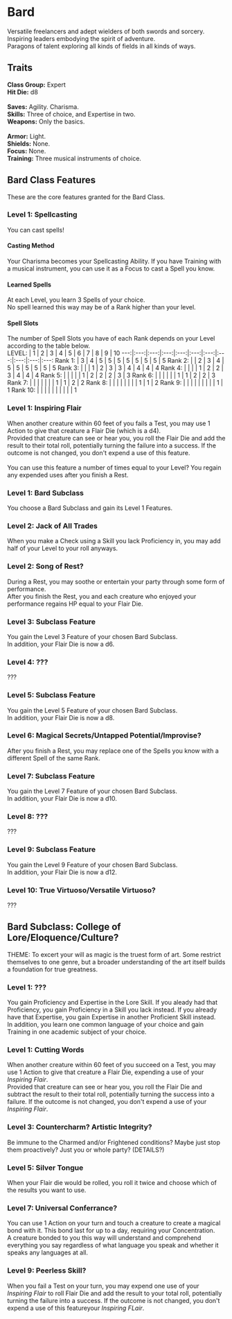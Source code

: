 # Bard
Versatile freelancers and adept wielders of both swords and sorcery. <br>
Inspiring leaders embodying the spirit of adventure. <br>
Paragons of talent exploring all kinds of fields in all kinds of ways. <br>

## Traits
**Class Group:** Expert <br>
**Hit Die:** d8 <br>
<br>
**Saves:** Agility. Charisma. <br>
**Skills:** Three of choice, and Expertise in two. <br>
**Weapons:** Only the basics. <br>
<br>
**Armor:** Light. <br>
**Shields:** None. <br>
**Focus:** None. <br>
**Training:** Three musical instruments of choice. <br>

## Bard Class Features
These are the core features granted for the Bard Class.

### Level 1: Spellcasting
You can cast spells!
#### Casting Method
Your Charisma becomes your Spellcasting Ability.
If you have Training with a musical instrument, you can use it as a Focus to cast a Spell you know.
#### Learned Spells
At each Level, you learn 3 Spells of your choice. <br>
No spell learned this way may be of a Rank higher than your level.
#### Spell Slots
The number of Spell Slots you have of each Rank depends on your Level according to the table below. <br>
LEVEL: | 1 | 2 | 3 | 4 | 5 | 6 | 7 | 8 | 9 | 10 
---:|:---:|:---:|:---:|:---:|:---:|:---:|:---:|:---:|:---:|:---:
Rank 1: | 3 | 4 | 5 | 5 | 5 | 5 | 5 | 5 | 5 | 5 
Rank 2: | | 2 | 3 | 4 | 5 | 5 | 5 | 5 | 5 | 5
Rank 3: | | | 1 | 2 | 3 | 3 | 4 | 4 | 4 | 4
Rank 4: | | | | 1 | 2 | 2 | 3 | 4 | 4 | 4
Rank 5: | | | | | 1 | 2 | 2 | 2 | 3 | 3
Rank 6: | | | | | | 1 | 1 | 2 | 2 | 3
Rank 7: | | | | | | | 1 | 1 | 2 | 2 
Rank 8: | | | | | | | | 1 | 1 | 2
Rank 9: | | | | | | | | | 1 | 1
Rank 10: | | | | | | | | | | 1

### Level 1: Inspiring Flair
When another creature within 60 feet of you fails a Test, you may use 1 Action to give that creature a Flair Die (which is a d4). <br>
Provided that creature can see or hear you, you roll the Flair Die and add the result to their total roll, potentially turning the failure into a success. If the outcome is not changed, you don't expend a use of this feature.
<br><br>
You can use this feature a number of times equal to your Level?
You regain any expended uses after you finish a Rest.

### Level 1: Bard Subclass
You choose a Bard Subclass and gain its Level 1 Features.

### Level 2: Jack of All Trades
When you make a Check using a Skill you lack Proficiency in, you may add half of your Level to your roll anyways.

### Level 2: Song of Rest?
During a Rest, you may soothe or entertain your party through some form of performance. <br>
After you finish the Rest, you and each creature who enjoyed your performance regains HP equal to your Flair Die.

### Level 3: Subclass Feature
You gain the Level 3 Feature of your chosen Bard Subclass. <br>
In addition, your Flair Die is now a d6.

### Level 4: ???
???

### Level 5: Subclass Feature
You gain the Level 5 Feature of your chosen Bard Subclass. <br>
In addition, your Flair Die is now a d8.

### Level 6: Magical Secrets/Untapped Potential/Improvise?
After you finish a Rest, you may replace one of the Spells you know with a different Spell of the same Rank.

### Level 7: Subclass Feature
You gain the Level 7 Feature of your chosen Bard Subclass. <br>
In addition, your Flair Die is now a d10.

### Level 8: ???
???

### Level 9: Subclass Feature
You gain the Level 9 Feature of your chosen Bard Subclass. <br>
In addition, your Flair Die is now a d12.

### Level 10: True Virtuoso/Versatile Virtuoso?
???

## Bard Subclass: College of Lore/Eloquence/Culture?
THEME: To excert your will as magic is the truest form of art. Some restrict themselves to one genre, but a broader understanding of the art itself builds a foundation for true greatness.

### Level 1: ???
You gain Proficiency and Expertise in the Lore Skill. If you aleady had that Proficiency, you gain Proficiency in a Skill you lack instead. If you already have that Expertise, you gain Expertise in another Proficient Skill instead. <br>
In addition, you learn one common language of your choice and gain Training in one academic subject of your choice.
### Level 1: Cutting Words
When another creature within 60 feet of you succeed on a Test, you may use 1 Action to give that creature a Flair Die, expending a use of your *Inspiring Flair*. <br>
Provided that creature can see or hear you, you roll the Flair Die and subtract the result to their total roll, potentially turning the success into a failure. If the outcome is not changed, you don't expend a use of your *Inspiring Flair*.

### Level 3: Countercharm? Artistic Integrity?
Be immune to the Charmed and/or Frightened conditions? Maybe just stop them proactively? Just you or whole party? (DETAILS?)

### Level 5: Silver Tongue
When your Flair die would be rolled, you roll it twice and choose which of the results you want to use.

### Level 7: Universal Conferrance?
You can use 1 Action on your turn and touch a creature to create a magical bond with it. This bond last for up to a day, requiring your Concentration. <br>
A creature bonded to you this way will understand and comprehend everything you say regardless of what language you speak and whether it speaks any languages at all.

### Level 9: Peerless Skill?
When you fail a Test on your turn, you may expend one use of your *Inspiring Flair* to roll Flair Die and add the result to your total roll, potentially turning the failure into a success. If the outcome is not changed, you don't expend a use of this featureyour *Inspiring FLair*.